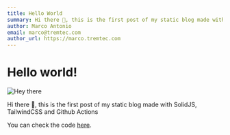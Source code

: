```yaml
---
title: Hello World
summary: Hi there 👋, this is the first post of my static blog made with SolidJS, TailwindCSS and Github Actions
author: Marco Antonio
email: marco@tremtec.com
author_url: https://marco.tremtec.com
---
```


# Hello world!

![Hey there](https://c.tenor.com/mGgWY8RkgYMAAAAC/hello-world.gif)

Hi there 👋, this is the first post of my static blog made with SolidJS, TailwindCSS and Github Actions

You can check the code [here](https://github.com/marco-souza/marco-souza.github.io).
